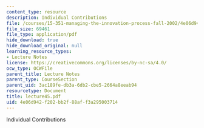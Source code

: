 ```yaml
---
content_type: resource
description: Individual Contributions
file: /courses/15-351-managing-the-innovation-process-fall-2002/4e06d942f202bb2f88aff3a295003714_lecture45.pdf
file_size: 69461
file_type: application/pdf
hide_download: true
hide_download_original: null
learning_resource_types:
- Lecture Notes
license: https://creativecommons.org/licenses/by-nc-sa/4.0/
ocw_type: OCWFile
parent_title: Lecture Notes
parent_type: CourseSection
parent_uid: 3ac189fe-db3a-6db2-cbe5-2664a8eeab94
resourcetype: Document
title: lecture45.pdf
uid: 4e06d942-f202-bb2f-88af-f3a295003714
---
```

Individual Contributions